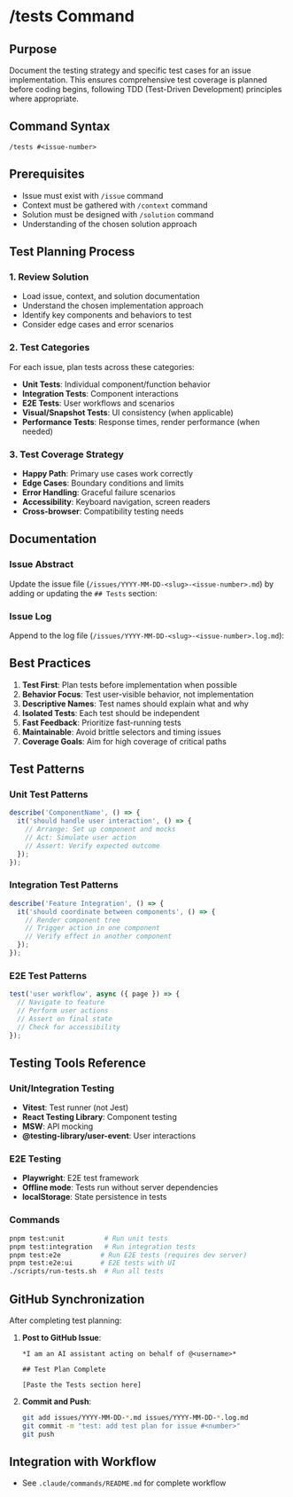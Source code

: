 # /tests Command

## Purpose
Document the testing strategy and specific test cases for an issue implementation. This ensures comprehensive test coverage is planned before coding begins, following TDD (Test-Driven Development) principles where appropriate.

## Command Syntax
```
/tests #<issue-number>
```

## Prerequisites
- Issue must exist with `/issue` command
- Context must be gathered with `/context` command
- Solution must be designed with `/solution` command
- Understanding of the chosen solution approach

## Test Planning Process

### 1. Review Solution
- Load issue, context, and solution documentation
- Understand the chosen implementation approach
- Identify key components and behaviors to test
- Consider edge cases and error scenarios

### 2. Test Categories
For each issue, plan tests across these categories:
- **Unit Tests**: Individual component/function behavior
- **Integration Tests**: Component interactions
- **E2E Tests**: User workflows and scenarios
- **Visual/Snapshot Tests**: UI consistency (when applicable)
- **Performance Tests**: Response times, render performance (when needed)

### 3. Test Coverage Strategy
- **Happy Path**: Primary use cases work correctly
- **Edge Cases**: Boundary conditions and limits
- **Error Handling**: Graceful failure scenarios
- **Accessibility**: Keyboard navigation, screen readers
- **Cross-browser**: Compatibility testing needs

## Documentation

### Issue Abstract
Update the issue file (`/issues/YYYY-MM-DD-<slug>-<issue-number>.md`) by adding or updating the `## Tests` section:

### Issue Log
Append to the log file (`/issues/YYYY-MM-DD-<slug>-<issue-number>.log.md`):

## Best Practices

1. **Test First**: Plan tests before implementation when possible
2. **Behavior Focus**: Test user-visible behavior, not implementation
3. **Descriptive Names**: Test names should explain what and why
4. **Isolated Tests**: Each test should be independent
5. **Fast Feedback**: Prioritize fast-running tests
6. **Maintainable**: Avoid brittle selectors and timing issues
7. **Coverage Goals**: Aim for high coverage of critical paths

## Test Patterns

### Unit Test Patterns
```typescript
describe('ComponentName', () => {
  it('should handle user interaction', () => {
    // Arrange: Set up component and mocks
    // Act: Simulate user action
    // Assert: Verify expected outcome
  });
});
```

### Integration Test Patterns
```typescript
describe('Feature Integration', () => {
  it('should coordinate between components', () => {
    // Render component tree
    // Trigger action in one component
    // Verify effect in another component
  });
});
```

### E2E Test Patterns
```typescript
test('user workflow', async ({ page }) => {
  // Navigate to feature
  // Perform user actions
  // Assert on final state
  // Check for accessibility
});
```

## Testing Tools Reference

### Unit/Integration Testing
- **Vitest**: Test runner (not Jest)
- **React Testing Library**: Component testing
- **MSW**: API mocking
- **@testing-library/user-event**: User interactions

### E2E Testing
- **Playwright**: E2E test framework
- **Offline mode**: Tests run without server dependencies
- **localStorage**: State persistence in tests

### Commands
```bash
pnpm test:unit          # Run unit tests
pnpm test:integration   # Run integration tests
pnpm test:e2e          # Run E2E tests (requires dev server)
pnpm test:e2e:ui       # E2E tests with UI
./scripts/run-tests.sh  # Run all tests
```

## GitHub Synchronization

After completing test planning:

1. **Post to GitHub Issue**:
   ```
   *I am an AI assistant acting on behalf of @<username>*
   
   ## Test Plan Complete
   
   [Paste the Tests section here]
   ```

2. **Commit and Push**:
   ```bash
   git add issues/YYYY-MM-DD-*.md issues/YYYY-MM-DD-*.log.md
   git commit -m "test: add test plan for issue #<number>"
   git push
   ```

## Integration with Workflow

- See `.claude/commands/README.md` for complete workflow
